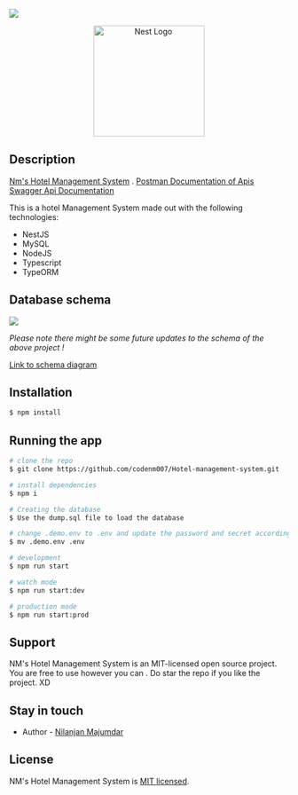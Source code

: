 ![](https://res.cloudinary.com/dqpurfmpd/image/upload/v1654241459/cdn/Smart-Hotel-Animation_ljxtat.gif)

<p align="center">
  <a href="http://nestjs.com/" target="blank"><img src="https://nestjs.com/img/logo-small.svg" width="200" alt="Nest Logo" /></a>
</p>
 
## Description

[Nm's Hotel Management System](https://github.com/codenm007/Hotel-management-system) .
[Postman Documentation of Apis](https://documenter.getpostman.com/view/12866660/Uz5GnFqd#88533111-42c5-42fc-b89e-927c71dffc7c)
[Swagger Api Documentation](https://codenm007.github.io/Hotel-management-system/)


This is a hotel Management System made out with the following technologies:
- NestJS
- MySQL
- NodeJS
- Typescript
- TypeORM

## Database schema 
![](https://res.cloudinary.com/dqpurfmpd/image/upload/v1654242658/cdn/bajaj_hotel_management_system_assign_ebled0.png)

*Please note there might be some future updates to the schema of the above project !*

[Link to schema diagram](https://dbdiagram.io/d/62888daaf040f104c16c8f31)

## Installation

```bash
$ npm install
```

## Running the app

```bash
# clone the repo
$ git clone https://github.com/codenm007/Hotel-management-system.git

# install dependencies
$ npm i 

# Creating the database
$ Use the dump.sql file to load the database 

# change .demo.env to .env and update the password and secret accordingly
$ mv .demo.env .env 

# development
$ npm run start

# watch mode
$ npm run start:dev

# production mode
$ npm run start:prod
```

## Support

NM's Hotel Management System is an MIT-licensed open source project. You are free to use however you can . Do star the repo if you like the project. XD

## Stay in touch

- Author - [Nilanjan Majumdar](https://www.linkedin.com/in/majumdarnilanjan/)

## License

NM's Hotel Management System is [MIT licensed](LICENSE).
